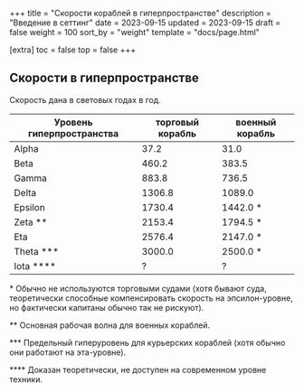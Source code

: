 +++
title = "Скорости кораблей в гиперпространстве"
description = "Введение в сеттинг"
date = 2023-09-15
updated = 2023-09-15
draft = false
weight = 100
sort_by = "weight"
template = "docs/page.html"

[extra]
toc = false
top = false
+++


Скорости в гиперпространстве
----
Скорость дана в световых годах в год.

|Уровень гиперпространства|торговый корабль|военный корабль|
|---|---|---|
|Alpha|37.2|31.0|
|Beta|460.2|383.5|
|Gamma|883.8|736.5|
|Delta|1306.8|1089.0|
|Epsilon|1730.4|1442.0 *|
|Zeta **|2153.4|1794.5 *|
|Eta|2576.4|2147.0 *|
|Theta ***|3000.0|2500.0 *|
|Iota ****|?|?|

\* Обычно не используются торговыми судами (хотя бывают суда, теоретически способные компенсировать скорость на эпсилон-уровне, но фактически капитаны обычно так не рискуют).

** Основная рабочая волна для военных кораблей.

*** Предельный гиперуровень для курьерских кораблей (хотя обычно они работают на эта-уровне).

**** Доказан теоретически, не доступен на современном уровне техники.
